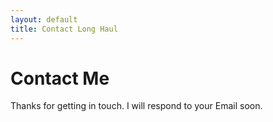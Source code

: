 ```yaml
---
layout: default
title: Contact Long Haul
---
```


<div id="contact">
  <h1 class="pageTitle">Contact Me</h1>
<div class="contactContent">
  Thanks for getting in touch. I will respond to your Email soon.
</div>
